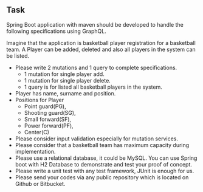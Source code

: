 ## Task

Spring Boot application with maven should be developed to handle the following specifications using GraphQL.

Imagine that the application is basketball player registration for a basketball team. A Player can be added, deleted and also all players in the system can be listed.

* Please write 2 mutations and 1 query to complete specifications.
    * 1 mutation for single player add.
    * 1 mutation for single player delete.
    * 1 query is for listed all basketball players in the system.
* Player has name, surname and position.
* Positions for Player
    * Point guard(PG),
    * Shooting guard(SG),
    * Small forward(SF),
    * Power forward(PF),
    * Center(C)
* Please consider input validation especially for mutation services.
* Please consider that a basketball team has maximum capacity during implementation.
* Please use a relational database, it could be MySQL. You can use Spring boot with H2 Database to demonstrate and test your proof of concept.
* Please write a unit test with any test framework, JUnit is enough for us.
* Please send your codes via any public repository which is located on Github or Bitbucket.